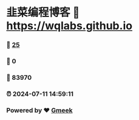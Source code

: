 # 韭菜编程博客 :link: https://wqlabs.github.io 
### :page_facing_up: [25](https://wqlabs.github.io/tag.html) 
### :speech_balloon: 0 
### :hibiscus: 83970 
### :alarm_clock: 2024-07-11 14:59:11 
### Powered by :heart: [Gmeek](https://github.com/Meekdai/Gmeek)
